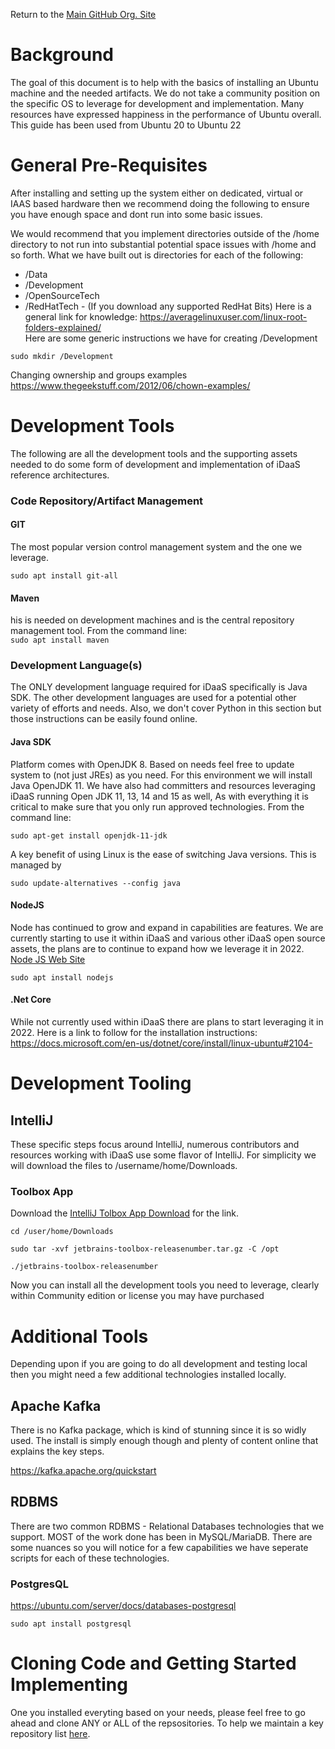 Return to the <a href="https://github.com/Project-Herophilus" target="_blank">Main GitHub Org. Site</a>

# Background
The goal of this document is to help with the basics of installing an Ubuntu machine and the needed 
artifacts. We do not take a community position on the specific OS to leverage for development and implementation. 
Many resources have expressed happiness in the performance of Ubuntu overall. This guide has been used from Ubuntu 
20 to Ubuntu 22

# General Pre-Requisites
After installing and setting up the system either on dedicated, virtual or IAAS based hardware then
we recommend doing the following to ensure you have enough space and dont run into some basic issues.

We would recommend that you implement directories outside of the /home directory to not run into substantial potential 
space issues with /home and so forth.
What we have built out is directories for each of the following:
- /Data
- /Development
- /OpenSourceTech
- /RedHatTech - (If you download any supported RedHat Bits)
  Here is a general link for knowledge: https://averagelinuxuser.com/linux-root-folders-explained/ <br/>
  Here are some generic instructions we have for creating /Development
```
sudo mkdir /Development
```
Changing ownership and groups examples https://www.thegeekstuff.com/2012/06/chown-examples/

# Development Tools
The following are all the development tools and the supporting assets needed to do some form of development and
implementation of iDaaS reference architectures.

### Code Repository/Artifact Management

#### GIT
The most popular version control management system and the one we leverage.

```
sudo apt install git-all
```

#### Maven
his is needed on development machines and is the central repository management tool.
From the command line: <br>
```sudo apt install maven```

### Development Language(s)

The ONLY development language required for iDaaS specifically is Java SDK. The other development
languages are used for a potential other variety of efforts and needs. Also, we don't cover Python in this section but those
instructions can be easily found online.

#### Java SDK

Platform comes with OpenJDK 8. Based on needs feel free to update system to (not just JREs) as you need.
For this environment we will install Java OpenJDK 11. We have also had committers and resources leveraging
iDaaS running Open JDK 11, 13, 14 and 15 as well, As with everything it is critical to make sure
that you only run approved technologies. From the command line:<br>
```
sudo apt-get install openjdk-11-jdk
```

A key benefit of using Linux is the ease of switching Java versions. This is managed by <br>
```
sudo update-alternatives --config java
```
#### NodeJS
Node has continued to grow and expand in capabilities are features. We are currently starting to
use it within iDaaS and various other iDaaS open source assets, the plans are to continue to expand
how we leverage it in 2022.<br/>
<a href="https://nodejs.org/en/" target="_blank">Node JS Web Site</a><br>
```
sudo apt install nodejs
```

#### .Net Core
While not currently used within iDaaS there are plans to start leveraging it in 2022.
Here is a link to follow for the installation instructions: https://docs.microsoft.com/en-us/dotnet/core/install/linux-ubuntu#2104-

# Development Tooling

## IntelliJ
These specific steps focus around IntelliJ, numerous contributors and resources working with iDaaS use some
flavor of IntelliJ. For simplicity we will download the files to /username/home/Downloads.

### Toolbox App
Download the <a href="http://www.jetbrains.com/toolboxapp" target="_blank">IntelliJ Tolbox App Download</a> for the link.<br>
```
cd /user/home/Downloads
``` 
```
sudo tar -xvf jetbrains-toolbox-releasenumber.tar.gz -C /opt
``` 
```
./jetbrains-toolbox-releasenumber
``` 

Now you can install all the development tools you need to leverage, clearly within Community edition or license you may have purchased

# Additional Tools
Depending upon if you are going to do all development and testing local then you might need a few additional
technologies installed locally.

## Apache Kafka
There is no Kafka package, which is kind of stunning since it is so widly used. The install is simply enough
though and plenty of content online that explains the key steps.

https://kafka.apache.org/quickstart

## RDBMS
There are two common RDBMS - Relational Databases technologies that we support. MOST of the work
done has been in MySQL/MariaDB. There are some nuances so you will notice for a few capabilities we
have seperate scripts for each of these technologies.


### PostgresQL
https://ubuntu.com/server/docs/databases-postgresql
```
sudo apt install postgresql
```

# Cloning Code and Getting Started Implementing
One you installed everyting based on your needs, please feel free to go ahead and clone ANY or ALL
of the repsositories. To help we maintain a key repository list [here](CodeRepositories.md).
